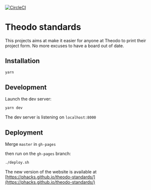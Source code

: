 [![CircleCI](https://circleci.com/gh/phacks/theodo-standards/tree/master.svg?style=svg)](https://circleci.com/gh/phacks/theodo-standards/tree/master)

# Theodo standards

This projects aims at make it easier for anyone at Theodo to print their project form. No more excuses to have a board out of date.

## Installation

```bash
yarn
```

## Development

Launch the dev server:

```bash
yarn dev
```

The dev server is listening on `localhost:8000`


## Deployment

Merge `master` in `gh-pages`

then run on the `gh-pages` branch:

```bash
./deploy.sh
```

The new version of the website is available at [https://phacks.github.io/theodo-standards/](https://phacks.github.io/theodo-standards/)
